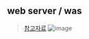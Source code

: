  ## web server / was
> [참고자료](https://2dubbing.tistory.com/29)
![image](https://github.com/hyunolike/info-docs/assets/61215550/b7c877b6-0381-405d-bab3-bb81ca2c5426)
